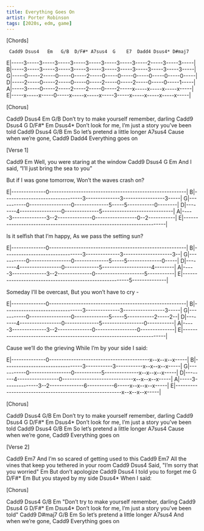 ```yaml
---
title: Everything Goes On
artist: Porter Robinson
tags: [2020s, edm, game]
---
```


[Chords]
 
     Cadd9 Dsus4   Em   G/B  D/F#* A7sus4  G    E7  Dadd4 Dsus4* D#maj7
E|-----3-----3-----3-----3-----3-----3-----3-----3-----2-----3-----3-----|
B|-----3-----3-----3-----3-----3-----3-----3-----3-----3-----3-----3-----|
G|-----0-----2-----0-----0-----2-----0-----0-----0-----0-----0-----0-----|
D|-----2-----0-----2-----0-----0-----2-----0-----2-----0-----0-----1-----|
A|-----3-----0-----2-----2-----2-----0-----2-----x-----x-----x-----x-----|
E|-----x-----x-----0-----x-----x-----x-----3-----x-----x-----x-----x-----|
 
 
[Chorus]
 
Cadd9        Dsus4            Em    G/B
Don’t try to make yourself remember, darling
Cadd9        Dsus4            G     D/F#*       Em  Dsus4*
Don’t look for me, I’m just a story you’ve been told
Cadd9        Dsus4        G/B   Em
So let’s pretend a little longer
                  A7sus4
Cause when we’re gone,
              Cadd9  Dadd4
Everything goes on
 
 
[Verse 1]
 
Cadd9                          Em
Well, you were staring at the window
Cadd9                  Dsus4            G   Em
And I said, “I’ll just bring the sea to you”
 
 
But if I was gone tomorrow, Won’t the waves crash on?
 
E|--------------0--------------------------------------------------------|
B|--------------------------------3--------------3-----------------3-----|
G|-----------0-----------------0--------------5-----5-----------0--------|
D|--------4-----------------0--------------5-----------------------------|
A|-----3--------------3--2--------------0-----------------0--2-----------|
E|-----------------------------------------------------------------------|
 
Is it selfish that I’m happy, As we pass the setting sun?
 
E|--------------0--------------------------------------------------------|
B|--------------------------------3--------------3--------------------3--|
G|-----------0-----------------0--------------5-----5--------------0-----|
D|--------4-----------------0--------------5--------------------4--------|
A|-----3--------------3--2--------------0--------------------5-----------|
E|--------------------------------------------------------5--------------|
 
Someday I’ll be overcast, But you won’t have to cry -
 
E|--------------0--------------------------------------------------------|
B|--------------------------------3--------------3-----------------3-----|
G|-----------0-----------------0--------------5-----5-----------2-----2--|
D|--------4-----------------0--------------5-----------------0-----------|
A|-----3--------------3--2--------------0-----------------0--------------|
E|-----------------------------------------------------------------------|
 
Cause we’ll do the grieving While I’m by your side I said:
 
E|--------------0-----------------------------------------x--x--x--x-----|
B|--------------------------------3-----------3-----------x--x--x--x-----|
G|-----------0-----------------0-----------5--------------x--x--x--x-----|
D|--------4-----------------0-----------------------------x--x--x--x-----|
A|-----3--------------3--2--------------6-----------6-----x--x--x--x-----|
E|--------------------------------------------------------x--x--x--x-----|
 
 
[Chorus]
 
Cadd9        Dsus4            G/B   Em
Don’t try to make yourself remember, darling
Cadd9        Dsus4            G     D/F#*       Em  Dsus4*
Don’t look for me, I’m just a story you’ve been told
Cadd9        Dsus4        G/B   Em
So let’s pretend a little longer
                  A7sus4
Cause when we’re gone,
              Cadd9
Everything goes on
 
 
[Verse 2]
 
Cadd9                        Em7
And I’m so scared of getting used to this
Cadd9                        Em7
All the vines that keep you tethered in your room
Cadd9                     Dsus4
Said, "I’m sorry that you worried"
           Em
But don’t apologize
Cadd9            Dsus4
I told you to forget me
     G         D/F#*     Em
But you stayed by my side
     Dsus4*
When I said:
 
 
[Chorus]
 
Cadd9        Dsus4            G/B   Em
"Don’t try to make yourself remember, darling
Cadd9        Dsus4            G     D/F#*       Em  Dsus4*
Don’t look for me, I’m just a story you’ve been told"
Cadd9        D#maj7       G/B   Em
So let’s pretend a little longer
                  A7sus4
And when we’re gone,
              Cadd9
Everything goes on
